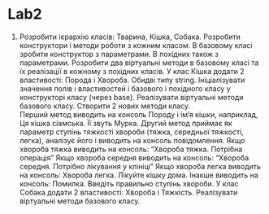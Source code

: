 # Lab2
1. Розробити ієрархію класів: Тварина, Кішка, Собака. Розробити конструктори і методи роботи з кожним класом. В базовому класі зробити конструктор з параметрами. В похідних також з параметрами. 
Розробити  два  віртуальні методи в базовому класі та їх реалізації в кожному з похідних класів.
У клас Кішка додати 2 властивості: Порода  і  Хвороба. Обидві типу string. Ініціалізувати значення  полів і властивостей і базового і похідного класу у конструкторі класу (через base). 
Реалізувати віртуальні методи базового класу.
Cтворити  2 нових методи класу.  
Перший метод  виводить на консоль  Породу і ім’я кішки, наприклад,
Ця кішка сіамська. Її звуть Мурка.
Другий метод  приймає як параметр ступінь тяжкості хвороби (тяжка, середньої тяжкості, легка), аналізує його і виводить на консоль повідомлення. 
Якщо хвороба  тяжка виводить на консоль:
“Хвороба тяжка. Потрібна операція”
Якщо хвороба середня виводить на консоль:
“Хвороба середня. Потрібно лікування у клініці”
Якщо хвороба  легка  виводить на консоль:
Хвороба легка. Лікуйте кішку дома.
Інакше  виводить на консоль:
Помилка. Введіть правильно ступінь хвороби.
У клас Собака додати 2 властивості: Хвороба  і  Тяжкість.
Реалізувати віртуальні методи базового класу.
